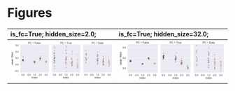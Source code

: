 
# Figures

| is_fc=True; hidden_size=2.0;               | is_fc=True; hidden_size=32.0;               |
|:-------------------------------------------|:--------------------------------------------|
| ![](./base-train-fc-best_fit-True_2_0.png) | ![](./base-train-fc-best_fit-True_32_0.png) |
